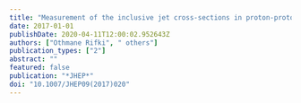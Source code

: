```yaml
---
title: "Measurement of the inclusive jet cross-sections in proton-proton collisions at $ sqrts=8 $ TeV with the ATLAS detector"
date: 2017-01-01
publishDate: 2020-04-11T12:00:02.952643Z
authors: ["Othmane Rifki", " others"]
publication_types: ["2"]
abstract: ""
featured: false
publication: "*JHEP*"
doi: "10.1007/JHEP09(2017)020"
---
```


